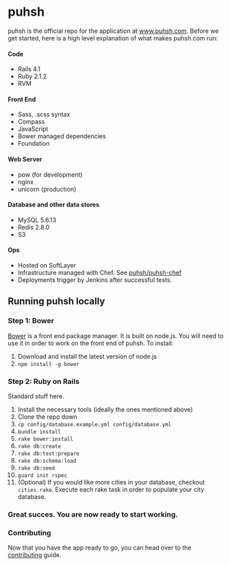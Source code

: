 puhsh
=====
puhsh is the official repo for the application at www.puhsh.com. Before we get started, here is a high level explanation of what makes puhsh.com run:

#### Code
* Rails 4.1
* Ruby 2.1.2
* RVM

#### Front End
* Sass, .scss syntax
* Compass
* JavaScript
* Bower managed dependencies
* Foundation

#### Web Server
* pow (for development)
* nginx
* unicorn (production)

#### Database and other data stores
* MySQL 5.6.13
* Redis 2.8.0
* S3

#### Ops
* Hosted on SoftLayer
* Infrastructure managed with Chef. See [puhsh/puhsh-chef](https://github.com/puhsh/puhsh-chef)
* Deployments trigger by Jenkins after successful tests.


## Running puhsh locally

### Step 1: Bower
[Bower](http://bower.io/) is a front end package manager. It is built on node.js. You will need to use it in order to work on the front end of puhsh. To install:

1. Download and install the latest version of node.js 
2. `npm install -g bower` 

### Step 2: Ruby on Rails

Standard stuff here.

1. Install the necessary tools (ideally the ones mentioned above)
2. Clone the repo down
3. `cp config/database.example.yml config/database.yml`
4. `bundle install`
5. `rake bower:install`
6. `rake db:create`
7. `rake db:test:prepare`
8. `rake db:schema:load`
9. `rake db:seed`
10. `guard init rspec`
11. (Optional) If you would like more cities in your database, checkout `cities.rake`. Execute each rake task in order to populate your city database.

### Great succes. You are now ready to start working.

### Contributing
Now that you have the app ready to go, you can head over to the [contributing](CONTRIBUTING.md) guide.

